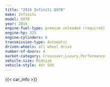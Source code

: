 ```yaml
---
title: "2016 Infiniti QX70"
make: Infiniti
model: QX70
year: 2016
engine-fuel-type: premium unleaded (required)
engine-hp: 325
engine-cylinders: 6
transmission-type: Automatic
driven-wheels: all wheel drive
number-of-doors: 4
market-category: Crossover,Luxury,Performance
vehicle-size: Midsize
vehicle-style: 4dr SUV
---
```


{{< car_info >}}
